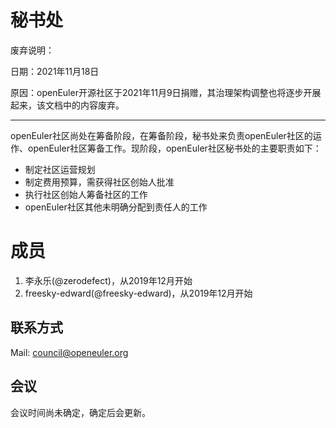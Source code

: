 # 秘书处

废弃说明：

日期：2021年11月18日

原因：openEuler开源社区于2021年11月9日捐赠，其治理架构调整也将逐步开展起来，该文档中的内容废弃。

---

openEuler社区尚处在筹备阶段，在筹备阶段，秘书处来负责openEuler社区的运作、openEuler社区筹备工作。现阶段，openEuler社区秘书处的主要职责如下：

- 制定社区运营规划
- 制定费用预算，需获得社区创始人批准
- 执行社区创始人筹备社区的工作
- openEuler社区其他未明确分配到责任人的工作

# 成员

1. 李永乐(@zerodefect)，从2019年12月开始
2. freesky-edward(@freesky-edward)，从2019年12月开始



## 联系方式

Mail: council@openeuler.org

## 会议

会议时间尚未确定，确定后会更新。
  

